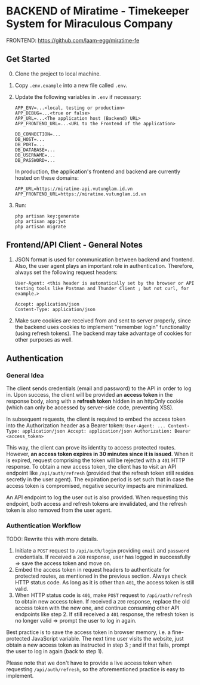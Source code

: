 # BACKEND of Miratime - Timekeeper System for Miraculous Company

FRONTEND: <https://github.com/laam-egg/miratime-fe>

## Get Started
0. Clone the project to local machine.
1. Copy `.env.example` into a new file called `.env`.
2. Update the following variables in `.env` if necessary:
    ```
    APP_ENV=...<local, testing or production>
    APP_DEBUG=...<true or false>
    APP_URL=...<The application host (Backend) URL>
    APP_FRONTEND_URL=...<URL to the Frontend of the application>

    DB_CONNECTION=...
    DB_HOST=...
    DB_PORT=...
    DB_DATABASE=...
    DB_USERNAME=...
    DB_PASSWORD=...
    ```

    In production, the application's frontend and backend are currently hosted on these domains:
    ```
    APP_URL=https://miratime-api.vutunglam.id.vn
    APP_FRONTEND_URL=https://miratime.vutunglam.id.vn
    ```

3. Run:
    ```shell
    php artisan key:generate
    php artisan app:jwt
    php artisan migrate
    ```

## Frontend/API Client - General Notes
1. JSON format is used for communication between backend and frontend. Also, the user agent plays an important role in authentication. Therefore, always set the following request headers:
    ```
    User-Agent: <this header is automatically set by the browser or API testing tools like Postman and Thunder Client ; but not curl, for example.>

    Accept: application/json
    Content-Type: application/json
    ```

2. Make sure cookies are received from and sent to server properly, since the backend uses cookies to implement "remember login" functionality (using refresh tokens). The backend may take advantage of cookies for other purposes as well.

## Authentication
### General Idea
The client sends credentials (email and password) to the API in order to log in. Upon success, the client will be provided an **access token** in the response body, along with a **refresh token** hidden in an httpOnly cookie (which can only be accessed by server-side code, preventing XSS).

In subsequent requests, the client is required to embed the access token into the Authorization header as a Bearer token:
    ```
    User-Agent: ...
    Content-Type: application/json
    Accept: application/json
    Authorization: Bearer <access_token>
    ```

This way, the client can prove its identity to access protected routes. However, **an access token expires in 30 minutes since it is issued**. When it is expired, request comprising the token will be rejected with a `401` HTTP response. To obtain a new access token, the client has to visit an API endpoint like `/api/auth/refresh` (provided that the refresh token still resides secretly in the user agent). The expiration period is set such that in case the access token is compromised, negative security impacts are minimalized.

An API endpoint to log the user out is also provided. When requesting this endpoint, both access and refresh tokens are invalidated, and the refresh token is also removed from the user agent.

### Authentication Workflow
TODO: Rewrite this with more details.

1. Initiate a `POST` request to `/api/auth/login` providing `email` and `password` credentials. If received a `200` response, user has logged in successfully => save the access token and move on.
2. Embed the access token in request headers to authenticate for protected routes, as mentioned in the previous section. Always check HTTP status code. As long as it is other than `401`, the access token is still valid.
3. When HTTP status code is `401`, make `POST` request to `/api/auth/refresh` to obtain new access token. If received a `200` response, replace the old access token with the new one, and continue consuming other API endpoints like step 2. If still received a `401` response, the refresh token is no longer valid => prompt the user to log in again.

Best practice is to save the access token in browser memory, i.e. a fine-protected JavaScript variable. The next time user visits the website, just obtain a new access token as instructed in step 3 ; and if that fails, prompt the user to log in again (back to step 1).

Please note that we don't have to provide a live access token when requesting `/api/auth/refresh`, so the aforementioned practice is easy to implement.
